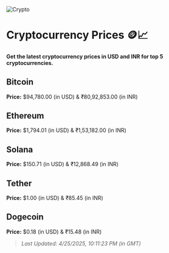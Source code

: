 
![Crypto](https://www.techguide.com.au/wp-content/uploads/2020/11/crypto3.jpeg)

# Cryptocurrency Prices 🪙📈

#### Get the latest cryptocurrency prices in USD and INR for top 5 cryptocurrencies.

## Bitcoin

**Price:** $94,780.00 (in USD) & ₹80,92,853.00 (in INR)

## Ethereum

**Price:** $1,794.01 (in USD) & ₹1,53,182.00 (in INR)

## Solana

**Price:** $150.71 (in USD) & ₹12,868.49 (in INR)

## Tether

**Price:** $1.00 (in USD) & ₹85.45 (in INR)

## Dogecoin

**Price:** $0.18 (in USD) & ₹15.48 (in INR)

> _Last Updated: 4/25/2025, 10:11:23 PM (in GMT)_

